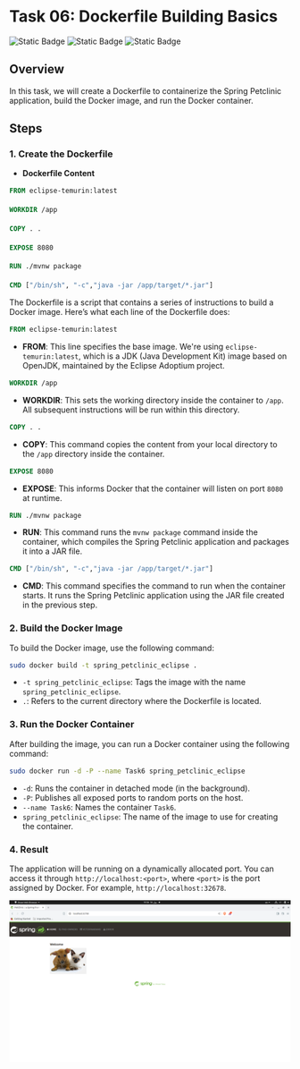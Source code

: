 # **Task 06: Dockerfile Building Basics**

![Static Badge](https://img.shields.io/badge/build-Ubuntu-brightgreen?style=flat&logo=ubuntu&label=Linux&labelColor=Orange&color=red) ![Static Badge](https://img.shields.io/badge/Docker-27.0.3-skyblue?style=flat&logo=docker&label=Docker) ![Static Badge](https://img.shields.io/badge/Linux-Task06-Orange?style=flat&label=DevOps&labelColor=blue&color=gray)

## **Overview**
In this task, we will create a Dockerfile to containerize the Spring Petclinic application, build the Docker image, and run the Docker container.

## **Steps**

### 1. Create the Dockerfile

- **Dockerfile Content**
```Dockerfile
FROM eclipse-temurin:latest

WORKDIR /app

COPY . .

EXPOSE 8080

RUN ./mvnw package

CMD ["/bin/sh", "-c","java -jar /app/target/*.jar"]

```

The Dockerfile is a script that contains a series of instructions to build a Docker image. Here’s what each line of the Dockerfile does:

```Dockerfile
FROM eclipse-temurin:latest
```
- **FROM**: This line specifies the base image. We're using `eclipse-temurin:latest`, which is a JDK (Java Development Kit) image based on OpenJDK, maintained by the Eclipse Adoptium project.

```Dockerfile
WORKDIR /app
```
- **WORKDIR**: This sets the working directory inside the container to `/app`. All subsequent instructions will be run within this directory.

```Dockerfile
COPY . .
```
- **COPY**: This command copies the content from your local directory to the `/app` directory inside the container.

```Dockerfile
EXPOSE 8080
```
- **EXPOSE**: This informs Docker that the container will listen on port `8080` at runtime.

```Dockerfile
RUN ./mvnw package
```
- **RUN**: This command runs the `mvnw package` command inside the container, which compiles the Spring Petclinic application and packages it into a JAR file.

```Dockerfile
CMD ["/bin/sh", "-c","java -jar /app/target/*.jar"]
```
- **CMD**: This command specifies the command to run when the container starts. It runs the Spring Petclinic application using the JAR file created in the previous step.

### 2. Build the Docker Image
To build the Docker image, use the following command:

```bash
sudo docker build -t spring_petclinic_eclipse .
```

- `-t spring_petclinic_eclipse`: Tags the image with the name `spring_petclinic_eclipse`.
- `.`: Refers to the current directory where the Dockerfile is located.

### 3. Run the Docker Container
After building the image, you can run a Docker container using the following command:

```bash
sudo docker run -d -P --name Task6 spring_petclinic_eclipse
```

- `-d`: Runs the container in detached mode (in the background).
- `-P`: Publishes all exposed ports to random ports on the host.
- `--name Task6`: Names the container `Task6`.
- `spring_petclinic_eclipse`: The name of the image to use for creating the container.

### 4. Result
The application will be running on a dynamically allocated port. You can access it through `http://localhost:<port>`, where `<port>` is the port assigned by Docker. For example, `http://localhost:32678`.

![Result](Task6_Part1.png)